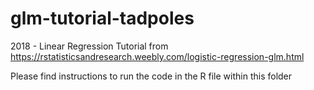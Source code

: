 # glm-tutorial-tadpoles
2018 - Linear Regression Tutorial from https://rstatisticsandresearch.weebly.com/logistic-regression-glm.html

Please find instructions to run the code in the R file within this folder

